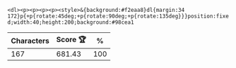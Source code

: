 `<dl><p><p><p><p><style>&{background:#f2eaa8}dl{margin:34 172}p{+p{rotate:45deg;+p{rotate:90deg;+p{rotate:135deg}}}position:fixed;width:40;height:200;background:#98cea1`

| Characters | Score 🏆 | %   |
| ---------- | -------- | --- |
| 167        | 681.43   | 100 |
